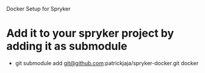 Docker Setup for Spryker
 # Add it to your spryker project by adding it as submodule
 - git submodule add git@github.com:patrickjaja/spryker-docker.git docker
